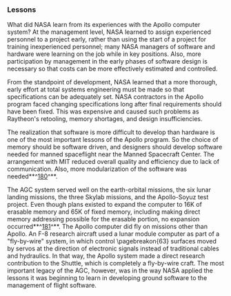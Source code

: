 ### Lessons

What did NASA learn from its experiences with the Apollo
computer system? At the management level, NASA learned to assign
experienced personnel to a project early, rather than using the start of
a project for training inexperienced personnel; many NASA managers of
software and hardware were learning on the job while in key positions.
Also, more participation by management in the early phases of software
design is necessary so that costs can be more effectively estimated and
controlled.

From the standpoint of development, NASA learned that a more thorough,
early effort at total systems engineering must be made so that
specifications can be adequately set. NASA contractors in the Apollo
program faced changing specifications long after final requirements
should have been fixed. This was expensive and caused such problems as
Raytheon's retooling, memory shortages, and design insufficiencies.

The realization that software is more difficult to develop than hardware
is one of the most important lessons of the Apollo program. So the
choice of memory should be software driven, and designers should develop
software needed for manned spaceflight near the Manned Spacecraft
Center. The arrangement with MIT reduced overall quality and efficiency
due to lack of communication. Also, more modularization of the software
was needed**^[180](Source2.html)^**.

The AGC system served well on the earth-orbital missions, the six lunar
landing missions, the three Skylab missions, and the Apollo-Soyuz test
project. Even though plans existed to expand the computer to 16K of
erasable memory and 65K of fixed memory, including making direct memory
addressing possible for the erasable portion, no expansion
occurred**^[181](Source2.html)^**. The Apollo computer did fly on
missions other than Apollo. An F-8 research aircraft used a lunar module
computer as part of a "fly-by-wire" system, in which control
\pagebreakon{63} surfaces moved by servos at the direction of electronic
signals instead of traditional cables and hydraulics. In that way, the
Apollo system made a direct research contribution to the Shuttle, which
is completely a fly-by-wire craft. The most important legacy of the AGC,
however, was in the way NASA applied the lessons it was beginning to
learn in developing ground software to the management of flight
software.
